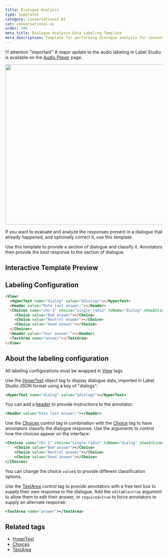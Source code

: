 ```yaml
---
title: Dialogue Analysis
type: templates
category: Conversational AI
cat: conversational-ai
order: 305
meta_title: Dialogue Analysis Data Labeling Template
meta_description: Template for performing dialogue analysis for conversational AI use cases with Label Studio for your machine learning and data science projects.
---
```


!!! attention "important"
    A major update to the audio labeling in Label Studio is available on the [Audio Player](/guide/audio_player.html) page.

<img src="/images/templates-misc/dialogue-analysis.png" alt="" class="gif-border" width="600px" height="512px" />

If you want to evaluate and analyze the responses present in a dialogue that already happened, and optionally correct it, use this template. 

Use this template to provide a section of dialogue and classify it. Annotators then provide the best response to the section of dialogue. 

## Interactive Template Preview

<div id="main-preview"></div>


## Labeling Configuration 

```html
<View>
  <HyperText name="dialog" value="$dialogs"></HyperText>
  <Header value="Rate last answer:"></Header>
  <Choices name="chc-1" choice="single-radio" toName="dialog" showInline="true">
    <Choice value="Bad answer"></Choice>
    <Choice value="Neutral answer"></Choice>
    <Choice value="Good answer"></Choice>
  </Choices>
  <Header value="Your answer:"></Header>
  <TextArea name="answer"></TextArea>
</View>
```

## About the labeling configuration

All labeling configurations must be wrapped in [View](/tags/view.html) tags.

Use the [HyperText](/tags/hypertext.html) object tag to display dialogue data, imported in Label Studio JSON format using a key of "dialogs":
```xml
<HyperText name="dialog" value="$dialogs"></HyperText>
```

You can add a [header](/tags/header.html) to provide instructions to the annotator:
```xml
<Header value="Rate last answer:"></Header>
```

Use the [Choices](/tags/choices.html) control tag in combination with the [Choice](/tags/choice.html) tag to have annotators classify the dialogue response. Use the arguments to control how the choices appear on the interface:
```xml
<Choices name="chc-1" choice="single-radio" toName="dialog" showInline="true">
    <Choice value="Bad answer"></Choice>
    <Choice value="Neutral answer"></Choice>
    <Choice value="Good answer"></Choice>
</Choices>
```
You can change the choice `value`s to provide different classification options. 

Use the [TextArea](/tags/textarea.html) control tag to provide annotators with a free text box to supply their own response to the dialogue. Add the `editable=true` argument to allow them 
    to edit their answer, or `required=true` to force annotators to supply an alternate response:
```xml
<TextArea name="answer"></TextArea>
```


## Related tags

- [HyperText](/tags/hypertext.html)
- [Choices](/tags/choices.html)
- [TextArea](/tags/textarea.html)